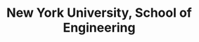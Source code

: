 ---
title: "New York University, School of Engineering"
excerpt: "MS - Computer Engineer (Concentation in Deep Learning) (2021-2023)\   

Courses:
Data Science | Machine Learning | Deep Learning | Computer Vision | High Performance Deep Learning | ML in Cybersecurity | Internet Protocol"
collection: portfolio
---
